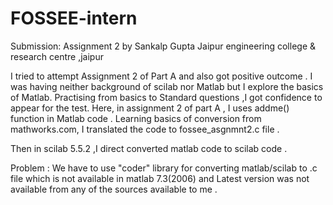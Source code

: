 # FOSSEE-intern
Submission: Assignment 2 by Sankalp Gupta
Jaipur engineering college & research centre ,jaipur

I tried to attempt Assignment 2 of Part A and also got positive outcome .
I was having neither background of scilab nor Matlab but I explore the basics of Matlab.
Practising from basics to Standard questions ,I got confidence to appear for the test.
Here, in assignment 2 of part A , I uses addme() function in Matlab code .
Learning basics of conversion from mathworks.com, I translated the code to fossee_asgnmnt2.c file .

Then in scilab 5.5.2 ,I direct converted matlab code to scilab code .

Problem : We have to use "coder" library for converting matlab/scilab to .c file which is not available in matlab 7.3(2006) and Latest version was not available from any of the sources available to me . 
